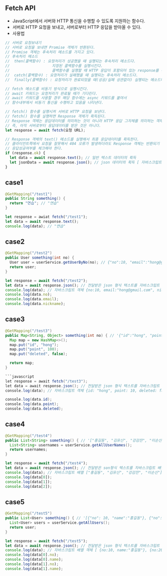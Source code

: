 Fetch API
----------------------------------------------------------------
- JavaScript에서 서버와 HTTP 통신을 수행할 수 있도록 지원하는 함수다.
- 서버로 HTTP 요청을 보내고, 서버로부터 HTTP 응답을 받아올 수 있다.
- 사용법

```javascript
// 서버로 요청보내기
// 서버로 요청을 보내면 Promise 객체가 반환된다.
// Promise 객체는 후속처리 메소드를 가지고 있다.
// 후속처리 메소드
//  then(콜백함수) : 요청처리가 성공했을 때 실행되는 후속처리 메소드다.
//                   지정된 콜백함수를 실행시킨다.
//                   콜백함수를 실행할 때 HTTP 응답이 포함되어 있는 response를 전달한다.
//  catch(콜백함수) : 요청처리가 실패했을 때 실행되는 후속처리 메소드다.
//  finally(콜백함수) : 요청처리가 완료되었을 때(성공/실패 상관없이) 실행되는 메소드다.

// fetch 메소드를 비동기 방식으로 실행시킨다.
// await 키워드는 요청처리가 완료될 때가 기다린다.
// await 키워드를 사용할 경우 해당 함수에는 async 키워드를 붙여서
// 함수내부에서 비동기 통신을 수행하고 있음을 나타낸다.

// fetch() 함수를 실행시켜 서버로 HTTP 요청을 보낸다.
// fetch() 함수를 실행하면 Response 객체가 획득된다.
// Response 객체는 응답데이터를 의미하는 것이 아니라 HTTP 응답 그자체를 의미하는 객체다.
// 즉, 아직 서버로부터 응답데이터를 받은 것은 아니다.
let response = await fetch(요청 URL);

// Response 객체의 text() 메소드를 실행해서 최종 응답데이터를 획득한다.
// 클라이언트쪽에서 요청을 잘못해서 404 오류가 발생하더라도 Response 객체는 반환되기 때문에
// 응답성공여부를 체크해야 한다.
if (response.ok) {
  let data = await response.text(); // 일반 텍스트 데이터의 획득
  let jsonData = await response.json(); // json 데이터의 획득 [ 자바스크립트 객체 혹은 배열이 획득된다. ]
}
```

case1 
-------------

```java
@GetMapping("/test1")
public String something() {
  return "연습"; // "연습"
}
```

```javascript
let response = awiat fetch("/test1");
let data = await response.text();
console.log(data); // "연습"
```

case2
--------------------

```java
@GetMapping("/test2")
public User something(int no) {
  User user = userService.getUserByNo(no); // {"no":10, "email":"hong@gmail", nickname:"홍길동"}
  return user;
}
```

```javascript
let response = await fetch("/test2");
let data = await response.json(); // 전달받은 json 형식 텍스트를 자바스크립트 객체로 변환한 다음 반환한다.
console.log(data); // 자바스크립트 객체 {no:10, email:"hong@gmail.com", nickname:"홍길동"}
console.log(data.no);
console.log(data.email);
console.log(data.nickname);
```

case3
---------------------------

```java
@GetMapping("/test3")
public Map<String, Object> something(int no) { // '{"id":"hong", "point":10, "deleted":false}'
  Map map = new HashMap<>();
  map.put("id", "hong");
  map.put("point", 100);
  map.put("deleted", false);

  return map;
}

```javascript
let response = await fetch("/test3");
let data = await response.json(); // 전달받은 json 형식 텍스트를 자바스크립트 객체로 변환한 다음 반환한다.
console.log(data); // 자바스크립트 객체 {id: "hong", point: 10, deleted: false}

console.log(data.id);
console.log(data.point);
console.log(data.deleted);
```

case4
----------------------

```java
@GetMapping("/test4")
public List<String> something() { // '["홍길동", "김유신", "강감찬", "이순신"]'
  List<String> usernames = userService.getAllUserNames(); 
  return usernames;
}
```

```javascript
let response = await fetch("/test4");
let data = await response.json(); // 전달받은 son형식 텍스트를 자바스크립트 배열로 변환한 다음 반환한다.
console.log(data); // 자바스크립트 배열 ["홍길동", "김유신", "강감찬", "이순신"]
console.log(data[0]);
console.log(data[1]);
console.log(data[2]);
```

case5
--------------------------------

```java
@GetMapping("/test5")
public List<User> something() { // '[{"no": 10, "name":"홍길동"}, {"no":10, "name":"홍길동"}]'
  List<User> users = userService.getAllUsers();
  return user;
}
```

```javascript
let response = await fetch("/test5");
let data = await response.json(); // 전달받은 json 형식 텍스트를 자바스크립트 배열로 변환한 다음 반환한다.
console.log(data); // 자바스크립트 배열 객체 [ {no:10, name:"홍길동"}, {no:20, name:"김유신"} ]
console.log(data[0].no);
console.log(data[0].name);
console.log(data[1].no);
console.log(data[1].name);
```
